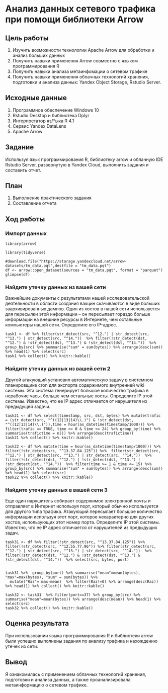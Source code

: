 # Анализ данных сетевого трафика при помощи библиотеки Arrow

## Цель работы

1. Изучить возможности технологии Apache Arrow для обработки и анализ больших данных
2. Получить навыки применения Arrow совместно с языком программирования R
3. Получить навыки анализа метаинфомации о сетевом трафике
4. Получить навыки применения облачных технологий хранения, подготовки и анализа данных: Yandex Object Storage, Rstudio Server.

## Исходные данные

1. Программное обеспечение Windows 10
2. Rstudio Desktop и библиотека Dplyr
3. Интерпретатор яз/*ыка R 4.1
4. Сервис Yandex DataLens
5. Apache Arrow

## Задание
Используя язык программирования R, библиотеку arrow и облачную IDE Rstudio Server, развернутую в Yandex Cloud, выполнить задания и составить отчет.

## План

1. Выполнение практического задания
2. Составление отчета

## Ход работы

### Импорт данных

```{r}
library(arrow)
```

```{r}
library(tidyverse)
```
```{r}
#download.file("https://storage.yandexcloud.net/arrow-datasets/tm_data.pqt",destfile = "tm_data.pqt")
df <- arrow::open_dataset(sources = "tm_data.pqt", format = "parquet")
glimpse(df)
```
### Найдите утечку данных из вашей сети

Важнейшие документы с результатами нашей исследовательской деятельности в
области создания вакцин скачиваются в виде больших заархивированных дампов.
Один из хостов в нашей сети используется для пересылки этой информации – он
пересылает гораздо больше информации на внешние ресурсы в Интернете, чем
остальные компьютеры нашей сети. Определите его IP-адрес.

```{r}
task1 <- df %>% filter(str_detect(src, "^12.") | str_detect(src, "^13.") | str_detect(src, "^14."))  %>% filter(!str_detect(dst, "^12.") & !str_detect(dst, "^13.") & !str_detect(dst, "^14."))  %>% group_by(src) %>% summarise("sum" = sum(bytes)) %>% arrange(desc(sum)) %>% head(1) %>% select(src) 
task1 %>% collect() %>% knitr::kable()
```
### Найдите утечку данных из вашей сети 2

Другой атакующий установил автоматическую задачу в системном планировщике
cron для экспорта содержимого внутренней wiki системы. Эта система генерирует
большое количество трафика в нерабочие часы, больше чем остальные хосты.
Определите IP этой системы. Известно, что ее IP адрес отличается от нарушителя из
предыдущей задачи.

```{r}
task21 <- df %>% select(timestamp, src, dst, bytes) %>% mutate(trafic = (str_detect(src, "^((12|13|14)\\.)") & !str_detect(dst, "^((12|13|14)\\.)")),time = hour(as_datetime(timestamp/1000))) %>% filter(trafic == TRUE, time >= 0 & time <= 24) %>% group_by(time) %>%
summarise(trafictime = n()) %>% arrange(desc(trafictime))
task21 %>% collect() %>% knitr::kable()
```
```{r}
task22 <- df %>% mutate(time = hour(as_datetime(timestamp/1000))) %>% 
filter(!str_detect(src, "^13.37.84.125")) %>%  filter(str_detect(src, "^12.") | str_detect(src, "^13.") | str_detect(src, "^14."))  %>% filter(!str_detect(dst, "^12.") | !str_detect(dst, "^13.") | !str_detect(dst, "^14."))  %>% filter(time >= 1 & time <= 15) %>%  group_by(src) %>% summarise("sum" = sum(bytes)) %>% arrange(desc(sum)) %>% head(1) %>% select(src) 
task22 %>% collect() %>% knitr::kable()
```

### Найдите утечку данных в вашей сети 3

Еще один нарушитель собирает содержимое электронной почты и отправляет в
Интернет используя порт, который обычно используется для другого типа трафика.
Атакующий пересылает большое количество информации используя этот порт,
которое нехарактерно для других хостов, использующих этот номер порта.
Определите IP этой системы. Известно, что ее IP адрес отличается от нарушителей
из предыдущих задач.

```{r}
task31 <- df %>% filter(!str_detect(src, "^13.37.84.125")) %>% filter(!str_detect(src, "^12.55.77.96")) %>% filter(str_detect(src, "^12.") | str_detect(src, "^13.") | str_detect(src, "^14."))  %>% filter(!str_detect(dst, "^12.") & !str_detect(dst, "^13.") & !str_detect(dst, "^14."))  %>% select(src, bytes, port) 


task31 %>%  group_by(port) %>% summarise("mean"=mean(bytes), "max"=max(bytes), "sum" = sum(bytes)) %>% 
  mutate("Raz"= max-mean)  %>% filter(Raz!=0) %>% arrange(desc(Raz)) %>% head(1) %>% collect() %>% knitr::kable()
```
```{r}
task32 <- task31  %>% filter(port==37) %>% group_by(src) %>% summarise("mean"=mean(bytes)) %>% arrange(desc(mean)) %>% head(1) %>% select(src)
task32 %>% collect() %>% knitr::kable()
```

## Оценка результата

При использовании языка программирования R и библиотеки arrow были успешно выполнены задания по анализу трафика и нахождению утечек из сети.

## Вывод

Я ознакомилась с применением облачных технологий хранения, подготовки и анализа данных, а также проанализировала метаинформацию о сетевом трафике.
